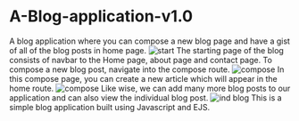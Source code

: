 # A-Blog-application-v1.0
A blog application where you can compose a new blog page and have a gist of all of the blog posts in home page.
![start](https://user-images.githubusercontent.com/54775910/197311101-fc5f57b1-f017-4324-aa4c-042464cbb067.PNG)
The starting page of the blog consists of navbar to the Home page, about page and contact page.
To compose a new blog post, navigate into the compose route.
![compose](https://user-images.githubusercontent.com/54775910/197311156-a3ae483e-73b0-47ba-96d8-800f8922faa7.PNG)
In this compose page, you can create a new article which will appear in the home route.
![compose](https://user-images.githubusercontent.com/54775910/197311184-6a36300a-a55f-44d4-a0c3-a6dc10800a27.PNG)
Like wise, we can add many more blog posts to our application and can also view the individual blog post.
![ind blog](https://user-images.githubusercontent.com/54775910/197311220-3fb2a986-e4da-4ff3-bf78-b8e3d794806e.PNG)
This is a simple blog application built using Javascript and EJS.

